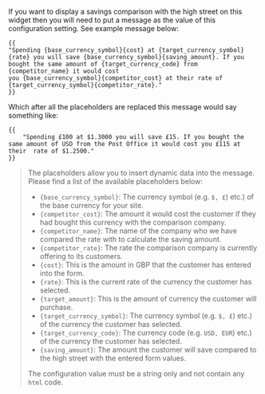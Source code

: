If you want to display a savings comparison with the high street on this widget then you will need to put a message as
the value of this configuration setting. See example message below:

<pre><code class="language-none language-wrap">{{
"Spending {base_currency_symbol}{cost} at {target_currency_symbol}{rate} you will save {base_currency_symbol}{saving_amount}. If you bought the same amount of {target_currency_code} from {competitor_name} it would cost 
you {base_currency_symbol}{competitor_cost} at their rate of {target_currency_symbol}{competitor_rate}."
}}</code></pre>

Which after all the placeholders are replaced this message would say something like:

<pre><code class="language-none language-wrap">{{
    "Spending £100 at $1.3000 you will save £15. If you bought the same amount of USD from the Post Office it would cost you £115 at their  rate of $1.2500."
}}</code></pre>

<blockquote>
The placeholders allow you to insert dynamic data into the message. Please find a list of the available
placeholders below:

<ul class="list-disc ml-10">
    <li><code>{base_currency_symbol}</code>: The currency symbol (e.g. <code>$, £</code>) etc.) of the base currency for your site.</li>
    <li><code>{competitor_cost}</code>: The amount it would cost the customer if they had bought this currency with the comparison company.</li>
    <li><code>{competitor_name}</code>: The name of the company who we have compared the rate with to calculate the saving amount.</li>
    <li><code>{competitor_rate}</code>: The rate the comparison company is currently offering to its customers.</li>
    <li><code>{cost}</code>: This is the amount in GBP that the customer has entered into the form.</li>
    <li><code>{rate}</code>: This is the current rate of the currency the customer has selected.</li>
    <li><code>{target_amount}</code>: This is the amount of currency the customer will purchase.</li>
    <li><code>{target_currency_symbol}</code>: The currency symbol (e.g. <code>$, £</code>) etc.) of the currency the customer has selected.</li>
    <li><code>{target_currency_code}</code>: The currency code (e.g. <code>USD, EUR</code>) etc.) of the currency the customer has selected.</li>
    <li><code>{saving_amount}</code>: The amount the customer will save compared to the high street with the entered form values.</li>
</ul>

The configuration value must be a string only and not contain any `html` code.
</blockquote>
